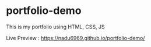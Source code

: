# portfolio-demo
This is my portfolio using HTML, CSS, JS

Live Preview : https://nadu6969.github.io/portfolio-demo/
